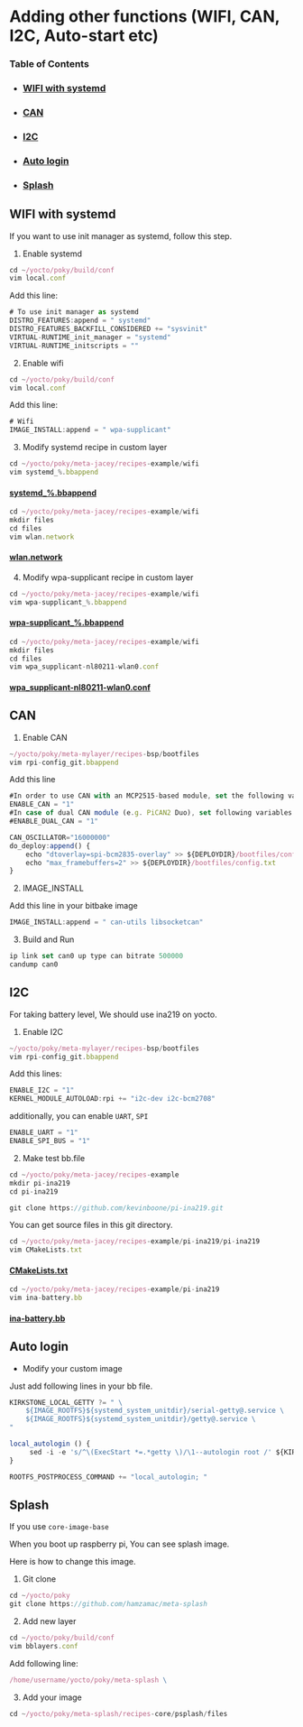 # Adding other functions (WIFI, CAN, I2C, Auto-start etc)

### **Table of Contents**
- ### [WIFI with systemd](#wifi-with-systemd)   
- ### [CAN](#can) 
- ### [I2C](#i2c) 
- ### [Auto login](#auto-login) 
- ### [Splash](#splash) 

## WIFI with systemd

If you want to use init manager as systemd, follow this step.

1. Enable systemd

```jsx
cd ~/yocto/poky/build/conf
vim local.conf
```

Add this line:

```jsx
# To use init manager as systemd
DISTRO_FEATURES:append = " systemd"
DISTRO_FEATURES_BACKFILL_CONSIDERED += "sysvinit"
VIRTUAL-RUNTIME_init_manager = "systemd"
VIRTUAL-RUNTIME_initscripts = ""
```
2. Enable wifi

```jsx
cd ~/yocto/poky/build/conf
vim local.conf
```

Add this line:

```jsx
# Wifi
IMAGE_INSTALL:append = " wpa-supplicant"
```

3.  Modify systemd recipe in custom layer

```jsx
cd ~/yocto/poky/meta-jacey/recipes-example/wifi
vim systemd_%.bbappend
```

#### [systemd_%.bbappend](WIFI/systemd_%25.bbappend)
    

```jsx
cd ~/yocto/poky/meta-jacey/recipes-example/wifi
mkdir files
cd files
vim wlan.network
```

#### [wlan.network](WIFI/wlan.network)
    

4.  Modify wpa-supplicant recipe in custom layer

```jsx
cd ~/yocto/poky/meta-jacey/recipes-example/wifi
vim wpa-supplicant_%.bbappend
```

#### [wpa-supplicant_%.bbappend](WIFI/wpa-supplicant_%25.bbappend)
    

    

```jsx
cd ~/yocto/poky/meta-jacey/recipes-example/wifi
mkdir files
cd files
vim wpa_supplicant-nl80211-wlan0.conf
```

#### [wpa_supplicant-nl80211-wlan0.conf](WIFI/wpa_supplicant-nl80211-wlan0.conf)   


## CAN

1. Enable CAN

```jsx
~/yocto/poky/meta-mylayer/recipes-bsp/bootfiles
vim rpi-config_git.bbappend
```

Add this line

```jsx
#In order to use CAN with an MCP2515-based module, set the following variables:
ENABLE_CAN = "1"
#In case of dual CAN module (e.g. PiCAN2 Duo), set following variables instead:
#ENABLE_DUAL_CAN = "1"

CAN_OSCILLATOR="16000000"
do_deploy:append() {
    echo "dtoverlay=spi-bcm2835-overlay" >> ${DEPLOYDIR}/bootfiles/config.txt
    echo "max_framebuffers=2" >> ${DEPLOYDIR}/bootfiles/config.txt
}
```

2. IMAGE_INSTALL

Add this line in your bitbake image

```jsx
IMAGE_INSTALL:append = " can-utils libsocketcan"
```

3. Build and Run

```jsx
ip link set can0 up type can bitrate 500000
candump can0
```

## I2C

For taking battery level, We should use ina219 on yocto.

1. Enable I2C

```jsx
~/yocto/poky/meta-mylayer/recipes-bsp/bootfiles
vim rpi-config_git.bbappend
```

Add this lines:

```jsx
ENABLE_I2C = "1"
KERNEL_MODULE_AUTOLOAD:rpi += "i2c-dev i2c-bcm2708"
```

additionally, you can enable `UART`, `SPI`

```jsx
ENABLE_UART = "1"
ENABLE_SPI_BUS = "1"
```

2. Make test bb.file

```jsx
cd ~/yocto/poky/meta-jacey/recipes-example
mkdir pi-ina219
cd pi-ina219
```

```jsx
git clone https://github.com/kevinboone/pi-ina219.git
```

You can get source files in this git directory.

```jsx
cd ~/yocto/poky/meta-jacey/recipes-example/pi-ina219/pi-ina219
vim CMakeLists.txt
```

#### [CMakeLists.txt](I2C/CMakeLists.txt)   
    

    

```jsx
cd ~/yocto/poky/meta-jacey/recipes-example/pi-ina219
vim ina-battery.bb
```
#### [ina-battery.bb](I2C/ina-battery.bb)   
  

## Auto login

- Modify your custom image

Just add following lines in your bb file.

```jsx
KIRKSTONE_LOCAL_GETTY ?= " \
    ${IMAGE_ROOTFS}${systemd_system_unitdir}/serial-getty@.service \
    ${IMAGE_ROOTFS}${systemd_system_unitdir}/getty@.service \
"

local_autologin () {
     sed -i -e 's/^\(ExecStart *=.*getty \)/\1--autologin root /' ${KIRKSTONE_LOCAL_GETTY}
}

ROOTFS_POSTPROCESS_COMMAND += "local_autologin; "
```

## Splash

If you use `core-image-base`

When you boot up raspberry pi, You can see splash image.

Here is how to change this image.

1. Git clone

```jsx
cd ~/yocto/poky
git clone https://github.com/hamzamac/meta-splash
```

2. Add new layer

```jsx
cd ~/yocto/poky/build/conf
vim bblayers.conf
```

Add following line:

```jsx
/home/username/yocto/poky/meta-splash \  
```

3. Add your image

```jsx
cd ~/yocto/poky/meta-splash/recipes-core/psplash/files
```